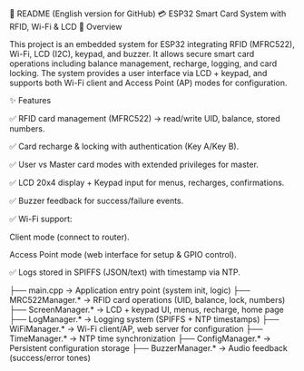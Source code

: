 📘 README (English version for GitHub)
💳 ESP32 Smart Card System with RFID, Wi-Fi & LCD
📌 Overview

This project is an embedded system for ESP32 integrating RFID (MFRC522), Wi-Fi, LCD (I2C), keypad, and buzzer.
It allows secure smart card operations including balance management, recharge, logging, and card locking.
The system provides a user interface via LCD + keypad, and supports both Wi-Fi client and Access Point (AP) modes for configuration.

✨ Features

✅ RFID card management (MFRC522) → read/write UID, balance, stored numbers.

✅ Card recharge & locking with authentication (Key A/Key B).

✅ User vs Master card modes with extended privileges for master.

✅ LCD 20x4 display + Keypad input for menus, recharges, confirmations.

✅ Buzzer feedback for success/failure events.

✅ Wi-Fi support:

Client mode (connect to router).

Access Point mode (web interface for setup & GPIO control).

✅ Logs stored in SPIFFS (JSON/text) with timestamp via NTP.


├── main.cpp              → Application entry point (system init, logic)
├── MRC522Manager.*       → RFID card operations (UID, balance, lock, numbers)
├── ScreenManager.*       → LCD + keypad UI, menus, recharge, home page
├── LogManager.*          → Logging system (SPIFFS + NTP timestamps)
├── WiFiManager.*         → Wi-Fi client/AP, web server for configuration
├── TimeManager.*         → NTP time synchronization
├── ConfigManager.*       → Persistent configuration storage
├── BuzzerManager.*       → Audio feedback (success/error tones)

